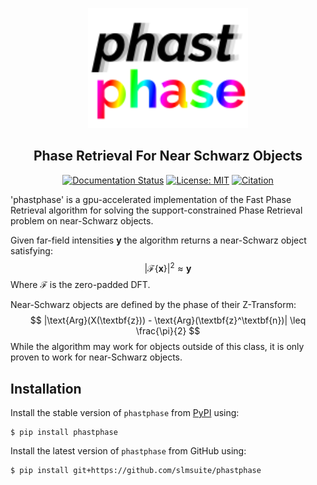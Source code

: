<p align="center">
<img alt="phastphase" src="https://raw.githubusercontent.com/slmsuite/phastphase/main/docs/source/static/phastphase.svg" width="256">
</p>

<h2 align="center">Phase Retrieval For Near Schwarz Objects</h2>

<p align="center">
<a href="https://phastphase.readthedocs.io/en/latest"><img alt="Documentation Status" src="https://readthedocs.org/projects/phastphase/badge/?version=latest"></a>
<a href="https://github.com/slmsuite/phastphase/blob/main/LICENSE"><img alt="License: MIT" src="https://img.shields.io/github/license/slmsuite/phastphase?color=purple"></a>
<a href="https://arxiv.org/abs/2407.01350"><img alt="Citation" src="https://img.shields.io/badge/cite-arXiv%3A2407.01350-B31B1B.svg"></a>
</p>
'phastphase' is a gpu-accelerated implementation of the Fast Phase Retrieval algorithm for solving the support-constrained Phase Retrieval problem on near-Schwarz objects.

Given far-field intensities $\textbf{y}$ the algorithm returns a near-Schwarz object satisfying:
$$|\mathcal{F}\{\textbf{x}\}|^2 \approx \textbf{y}$$
Where $\mathcal{F}$ is the zero-padded DFT.

Near-Schwarz objects are defined by the phase of their Z-Transform:
    $$ |\text{Arg}(X(\textbf{z})) - \text{Arg}(\textbf{z}^\textbf{n})| \leq \frac{\pi}{2} $$
While the algorithm may work for objects outside of this class, it is only proven to work for near-Schwarz objects.
## Installation

Install the stable version of `phastphase` from [PyPI](https://pypi.org/project/phastphase/) using:

```console
$ pip install phastphase
```

Install the latest version of `phastphase` from GitHub using:

```console
$ pip install git+https://github.com/slmsuite/phastphase
```